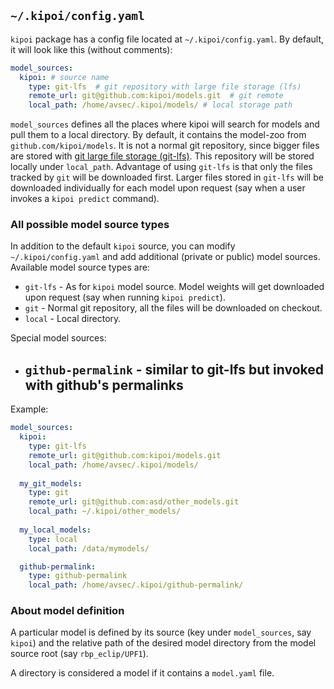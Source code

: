 ## `~/.kipoi/config.yaml`

`kipoi` package has a config file located at `~/.kipoi/config.yaml`. By default, it will look like this (without comments):

```yaml
model_sources:
  kipoi: # source name 
    type: git-lfs  # git repository with large file storage (lfs)
    remote_url: git@github.com:kipoi/models.git  # git remote
    local_path: /home/avsec/.kipoi/models/ # local storage path	
```


`model_sources` defines all the places where kipoi will search for models and pull them to a local directory.
By default, it contains the model-zoo from `github.com/kipoi/models`. It is not a normal git repository,
since bigger files are stored with [git large file storage (git-lfs)](https://git-lfs.github.com/).
This repository will be stored locally under `local_path`. Advantage of using `git-lfs` is that only the files tracked by `git` will be downloaded first. Larger files stored in `git-lfs` will be downloaded individually for each model upon request (say when a user invokes a `kipoi predict` command).


### All possible model source types

In addition to the default `kipoi` source, you can modify `~/.kipoi/config.yaml` and add additional (private or public) model sources. Available model source types are:

- `git-lfs` - As for `kipoi` model source. Model weights will get downloaded upon request (say when running `kipoi predict`).
- `git` - Normal git repository, all the files will be downloaded on checkout.
- `local` - Local directory.

Special model sources:
- `github-permalink` - similar to git-lfs but invoked with github's permalinks
  - 

Example:

```yaml
model_sources:
  kipoi:
    type: git-lfs
    remote_url: git@github.com:kipoi/models.git
    local_path: /home/avsec/.kipoi/models/
	
  my_git_models:
    type: git
    remote_url: git@github.com:asd/other_models.git
    local_path: ~/.kipoi/other_models/
	
  my_local_models:
    type: local
    local_path: /data/mymodels/

  github-permalink:
    type: github-permalink
    local_path: /home/avsec/.kipoi/github-permalink/
```	


### About model definition

A particular model is defined by its source (key under `model_sources`, say `kipoi`) and the relative path of the desired model directory from the model source root (say `rbp_eclip/UPF1`).

A directory is considered a model if it contains a `model.yaml` file.
